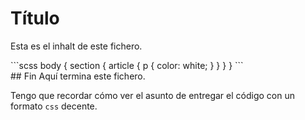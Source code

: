 # Título

Esta es el inhalt de este fichero.

<div class="box-codigo">
```scss
body {
	section {
		article {
			p {
				color: white;
			}
		}
	}
}
```
</div>
## Fin
Aquí termina este fichero.

Tengo que recordar cómo ver el asunto de entregar el código
con un formato <code>css</code> decente.
